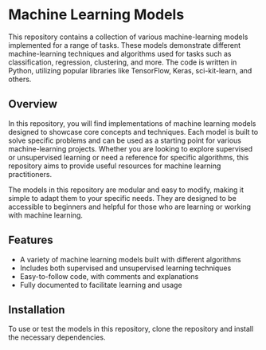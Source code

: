 # Machine Learning Models

This repository contains a collection of various machine-learning models implemented for a range of tasks. These models demonstrate different machine-learning techniques and algorithms used for tasks such as classification, regression, clustering, and more. The code is written in Python, utilizing popular libraries like TensorFlow, Keras, sci-kit-learn, and others.

## Overview
In this repository, you will find implementations of machine learning models designed to showcase core concepts and techniques. Each model is built to solve specific problems and can be used as a starting point for various machine-learning projects. Whether you are looking to explore supervised or unsupervised learning or need a reference for specific algorithms, this repository aims to provide useful resources for machine learning practitioners.

The models in this repository are modular and easy to modify, making it simple to adapt them to your specific needs. They are designed to be accessible to beginners and helpful for those who are learning or working with machine learning.

## Features
- A variety of machine learning models built with different algorithms
- Includes both supervised and unsupervised learning techniques
- Easy-to-follow code, with comments and explanations
- Fully documented to facilitate learning and usage

## Installation
To use or test the models in this repository, clone the repository and install the necessary dependencies.


